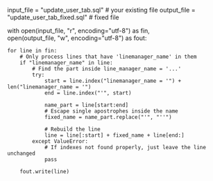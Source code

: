 input_file = "update_user_tab.sql"         # your existing file
output_file = "update_user_tab_fixed.sql"  # fixed file

with open(input_file, "r", encoding="utf-8") as fin, \
     open(output_file, "w", encoding="utf-8") as fout:
    
    for line in fin:
        # Only process lines that have 'linemanager_name' in them
        if "linemanager_name" in line:
            # Find the part inside line_manager_name = '...'
            try:
                start = line.index("linemanager_name = '") + len("linemanager_name = '")
                end = line.index("'", start)
                
                name_part = line[start:end]
                # Escape single apostrophes inside the name
                fixed_name = name_part.replace("'", "''")
                
                # Rebuild the line
                line = line[:start] + fixed_name + line[end:]
            except ValueError:
                # If indexes not found properly, just leave the line unchanged
                pass
        
        fout.write(line)
